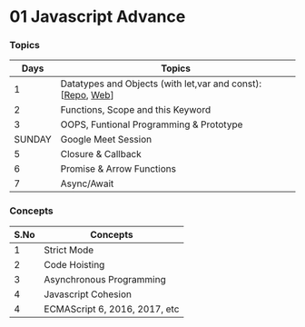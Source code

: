 # 01 Javascript Advance

### Topics

| Days   | Topics                                                                                                                                                                                                                                      |
| ------ | ------------------------------------------------------------------------------------------------------------------------------------------------------------------------------------------------------------------------------------------- |
| 1      | Datatypes and Objects (with let,var and const): [[Repo](https://github.com/iampavangandhi/TheNodeCourse/tree/master/01%20Javascript%20Advance/Day1), [Web](https://iampavangandhi.github.io/TheNodeCourse/01%20Javascript%20Advance/Day1/)] |
| 2      | Functions, Scope and this Keyword                                                                                                                                                                                                           |
| 3      | OOPS, Funtional Programming & Prototype                                                                                                                                                                                                     |
| SUNDAY | Google Meet Session                                                                                                                                                                                                                         |
| 5      | Closure & Callback                                                                                                                                                                                                                          |
| 6      | Promise & Arrow Functions                                                                                                                                                                                                                   |
| 7      | Async/Await                                                                                                                                                                                                                                 |

### Concepts

| S.No | Concepts                      |
| ---- | ----------------------------- |
| 1    | Strict Mode                   |
| 2    | Code Hoisting                 |
| 3    | Asynchronous Programming      |
| 4    | Javascript Cohesion           |
| 4    | ECMAScript 6, 2016, 2017, etc |
